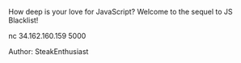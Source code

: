 How deep is your love for JavaScript? Welcome to the sequel to JS Blacklist!

nc 34.162.160.159 5000

Author: SteakEnthusiast
